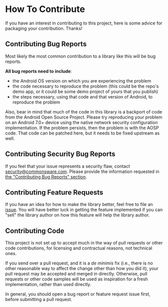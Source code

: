 # How To Contribute

If you have an interest in contributing to this project, here is some advice for packaging your contribution. Thanks!
 
## Contributing Bug Reports

Most likely the most common contribution to a library like this will be bug reports.

**All bug reports need to include**:

- the Android OS version on which you are experiencing the problem
- the code necessary to reproduce the problem (this could be the repo's demo app, or it could be some demo project of yours that you publish)
- the steps necessary, using that code and that version of Android, to reproduce the problem

Also, bear in mind that much of the code in this library is a backport
of code from the Android Open Source Project. Please try reproducing
your problem on an Android 7.0+ device using the native network
security configuration implementation. If the problem persists, then
the problem is with the AOSP code. That code can be patched here,
but it needs to be fixed upstream as well.

## Contributing Security Bug Reports

If you feel that your issue represents a security flaw, contact
[security@commonsware.com](mailto:security@commonsware.com). Please
provide the information requested in
[the "Contributing Bug Reports" section](https://github.com/commonsguy/cwac-netsecurity/blob/master/.github/CONTRIBUTING.md#contributing-bug-reports).

## Contributing Feature Requests

If you have an idea for how to make the library better, feel free to file an [issue](https://github.com/commonsguy/cwac-cam2/issues).
You will have better luck in getting the feature implemented if you can "sell" the library author
on how this feature will help the library author.

## Contributing Code

This project is not set up to accept much in the way of pull requests or other code contributions, for
licensing and contractual reasons, not technical ones.

If you send over a pull request, and it is a *de minimis* fix (i.e., there is no other reasonable way to
affect the change other than how you did it), your pull request may be accepted and merged in directly.
Otherwise, pull requests or other code samples will be used as inspiration for a fresh implementation,
rather than used directly.

In general, you should open a bug report or feature request issue
first, before submitting a pull request.
